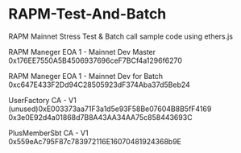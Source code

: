 # RAPM-Test-And-Batch
RAPM Mainnet Stress Test & Batch call sample code using ethers.js

RAPM Maneger EOA 1 - Mainnet Dev Master
0x176EE7550A5B4506937696ceF7BCf4a1296f6270

RAPM Maneger EOA 1 - Mainnet Dev for Batch
0xc647E433F2Dd94C28505923dF374Aba37d5Beb24

UserFactory CA - V1
(unused)0xE003373aa71F3a1d5e93F58Be07604B8B5fF4169
0x3e0E92d4a01868d7B8A43AA34AA75c858443693C

PlusMemberSbt CA - V1
0x559eAc795F87c783972116E16070481924368b9E